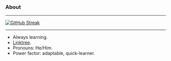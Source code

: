 ### About

---

[![GitHub Streak](https://streak-stats.demolab.com?user=durgeshbg&theme=highcontrast&border_radius=5)](https://git.io/streak-stats)

---

-   Always learning.
-   [Linktree](https://linktr.ee/durgeshbg).
-   Pronouns: He/Him.
-   Power factor: adaptable, quick-learner.
